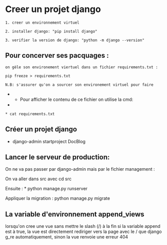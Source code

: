 # Creer un projet django

    1. creer un environnement virtuel
    
    2. installer django: "pip install django"

    3. verifier la version de django: "python -m django --version"

## Pour concerver ses pacquages :

    on gèle son environement viertuel dans un fichier requirements.txt :

    pip freeze > requirements.txt

    N.B: s'assurer qu'on a sourcer son environement virtuel pour faire
*
    * Pour afficher le contenu de ce fichier on utilise la cmd:
*

    * cat requirements.txt
  
## Créer un projet django

* django-admin startproject DocBlog

## Lancer le serveur de production:

  On ne va pas passer par django-admin mais par le fichier management :
  
  On va aller dans src avec cd src

  Ensuite : * python manage.py runserver
  
  Appliquer la migration : python manage.py migrate
  
## La variable d'environnement append_views 

  lorsqu'on cree une vue sans mettre le slash (/) à la fin si la variable append est à true, la vue est directement rediriger vers la page avec le / que django g_re automatiquement, sinon la vue renvoie une erreur 404